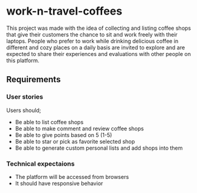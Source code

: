 # work-n-travel-coffees

This project was made with the idea of collecting and listing coffee shops that give their customers the chance to sit and work freely with their laptops. People who prefer to work while drinking delicious coffee in different and cozy places on a daily basis are invited to explore and are expected to share their experiences and evaluations with other people on this platform.

## Requirements

### User stories

Users should;

- Be able to list coffee shops
- Be able to make comment and review coffee shops
- Be able to give points based on 5 (1-5)
- Be able to star or pick as favorite selected shop
- Be able to generate custom personal lists and add shops into them

### Technical expectaions

- The platform will be accessed from browsers
- It should have responsive behavior

